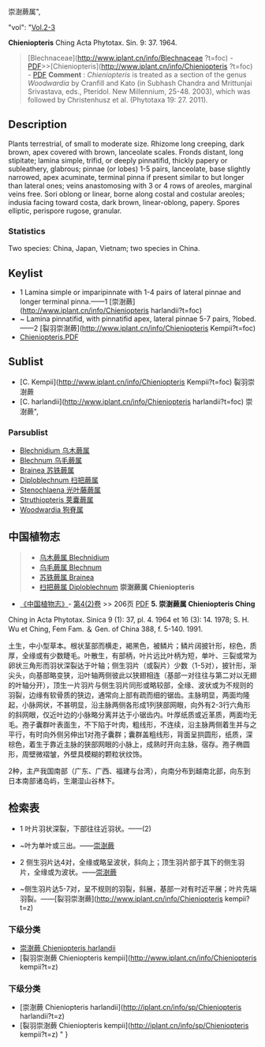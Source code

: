 崇澍蕨属",

  "vol": "[Vol.2-3](http://iplant.cn/foc/vol/1)

**Chieniopteris** Ching Acta Phytotax. Sin. 9: 37. 1964.

> [Blechnaceae](http://www.iplant.cn/info/Blechnaceae ?t=foc) - [PDF](http://iplant.cn/foc/pdf/Blechnaceae.pdf)>>[Chieniopteris](http://www.iplant.cn/info/Chieniopteris ?t=foc) - [PDF](http://www.iplant.cn/foc/pdf/Chieniopteris.pdf)
> **Comment** : 
> *Chieniopteris* is treated as a section of the genus *Woodwardia* by Cranfill and Kato (in Subhash Chandra and Mrittunjai Srivastava, eds., Pteridol. New Millennium, 25-48. 2003), which was followed by Christenhusz et al. (Phytotaxa 19: 27. 2011).

## Description

Plants terrestrial, of small to moderate size. Rhizome long creeping, dark brown, apex covered with brown, lanceolate scales. Fronds distant, long stipitate; lamina simple, trifid, or deeply pinnatifid, thickly papery or subleathery, glabrous; pinnae (or lobes) 1-5 pairs, lanceolate, base slightly narrowed, apex acuminate, terminal pinna if present similar to but longer than lateral ones; veins anastomosing with 3 or 4 rows of areoles, marginal veins free. Sori oblong or linear, borne along costal and costular areoles; indusia facing toward costa, dark brown, linear-oblong, papery. Spores elliptic, perispore rugose, granular.

### Statistics
Two species: China, Japan, Vietnam; two species in China.
## Keylist

* 1 Lamina simple or imparipinnate with 1-4 pairs of lateral pinnae and longer terminal pinna.——1  [崇澍蕨](http://www.iplant.cn/info/Chieniopteris harlandii?t=foc)
* ~ Lamina pinnatifid, with pinnatifid apex, lateral pinnae 5-7 pairs, ?lobed.——2  [裂羽崇澍蕨](http://www.iplant.cn/info/Chieniopteris Kempii?t=foc)
* [Chieniopteris.PDF](http://iplant.cn/foc/pdf/Chieniopteris.pdf)

## Sublist

* [C.  Kempii](http://www.iplant.cn/info/Chieniopteris Kempii?t=foc)
 裂羽崇澍蕨
* [C.  harlandii](http://www.iplant.cn/info/Chieniopteris harlandii?t=foc) 崇澍蕨",

### Parsublist

* [Blechnidium  乌木蕨属](http://www.iplant.cn/info/Blechnidium?t=foc)
* [Blechnum  乌毛蕨属](http://www.iplant.cn/info/Blechnum?t=foc)
* [Brainea  苏铁蕨属](http://www.iplant.cn/info/Brainea?t=foc)
* [Diploblechnum  扫把蕨属](http://www.iplant.cn/info/Diploblechnum?t=foc)
* [Stenochlaena  光叶藤蕨属](http://www.iplant.cn/info/Stenochlaena?t=foc)
* [Struthiopteris  荚囊蕨属](http://www.iplant.cn/info/Struthiopteris?t=foc)
* [Woodwardia  狗脊属](http://www.iplant.cn/info/Woodwardia?t=foc)
## 中国植物志

> * [乌木蕨属  Blechnidium](Blechnidium-乌木蕨属.md)
> * [乌毛蕨属  Blechnum](Blechnum-乌毛蕨属.md)
> * [苏铁蕨属  Brainea](Brainea-苏铁蕨属.md)
> * [扫把蕨属  Diploblechnum](http://www.iplant.cn/info/Diploblechnum?t=z)
**崇澍蕨属 Chieniopteris**

* [《中国植物志》](http://www.iplant.cn/frps)- [第4(2)卷](http://www.iplant.cn/frps/vol/4(2)) >> 206页 [PDF](http://www.iplant.cn/frps/pdf/4(2)/206y.pdf)
**5. 崇澍蕨属 Chieniopteris Ching**

Ching in Acta Phytotax. Sinica 9 (1): 37, pl. 4. 1964 et 16 (3): 14. 1978; S. H. Wu et Ching, Fem Fam. ＆ Gen. of China 388, f. 5-140. 1991.

土生，中小型草本。根状茎部而横走，褐黑色，被鳞片；鳞片阔披针形，棕色，质厚，全缘或有少数睫毛。叶散生，有部柄，叶片远比叶柄为短，单叶、三裂或常为卵状三角形而羽状深裂达于叶轴；侧生羽片（或裂片）少数（1-5对），披针形，渐尖头，向基部略变狭，沿叶轴两侧彼此以狭翅相连（基部一对往往与第二对以无翅的叶轴分开），顶生一片羽片与侧生羽片同形或略较部，全缘、波状或为不规则的羽裂，边缘有软骨质的狭边，通常向上部有疏而细的锯齿。主脉明显，两面均隆起，小脉网状，不甚明显，沿主脉两侧各形成1列狭部网眼，向外有2-3行六角形的斜网眼，仅近叶边的小脉略分离并达于小锯齿内。叶厚纸质或近革质，两面均无毛。孢子囊群叶表面生，不下陷于叶肉，粗线形，不连续，沿主脉两侧着生并与之平行，有时向外侧另伸出1对孢子囊群；囊群盖粗线形，背面呈拱圆形，纸质，深棕色，着生于靠近主脉的狭部网眼的小脉上，成熟时开向主脉，宿存。孢子椭圆形，周壁微褶皱，外壁具模糊的颗粒状纹饰。

2种，主产我国南部（广东、广西、福建与台湾），向南分布到越南北部，向东到日本南部诸岛屿，生潮湿山谷林下。

## 检索表

* 1 叶片羽状深裂，下部往往近羽状。——(2)
* ~叶为单叶或三出。——[崇澍蕨](Chieniopteris-harlandii-崇澍蕨.md)
* 2 侧生羽片达4对，全缘或略呈波状，斜向上；顶生羽片部于其下的侧生羽片，全缘或为波状。——[崇澍蕨](Chieniopteris-harlandii-崇澍蕨.md)

* ~侧生羽片达5-7对，呈不规则的羽裂，斜展，基部一对有时近平展；叶片先端羽裂。——[裂羽崇澍蕨](http://www.iplant.cn/info/Chieniopteris kempii?t=z)

### 下级分类
* [崇澍蕨  Chieniopteris harlandii](Chieniopteris-harlandii-崇澍蕨.md)
* [裂羽崇澍蕨  Chieniopteris kempii](http://www.iplant.cn/info/Chieniopteris kempii?t=z)

### 下级分类
* [崇澍蕨  Chieniopteris harlandii](http://iplant.cn/info/sp/Chieniopteris harlandii?t=z)
* [裂羽崇澍蕨  Chieniopteris kempii](http://iplant.cn/info/sp/Chieniopteris kempii?t=z)
"
}